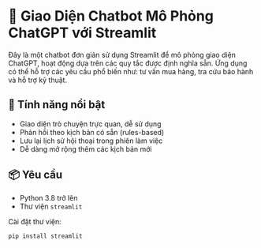 # 🤖 Giao Diện Chatbot Mô Phỏng ChatGPT với Streamlit

Đây là một chatbot đơn giản sử dụng Streamlit để mô phỏng giao diện ChatGPT, hoạt động dựa trên các quy tắc được định nghĩa sẵn. Ứng dụng có thể hỗ trợ các yêu cầu phổ biến như: tư vấn mua hàng, tra cứu bảo hành và hỗ trợ kỹ thuật.

## 🚀 Tính năng nổi bật
- Giao diện trò chuyện trực quan, dễ sử dụng
- Phản hồi theo kịch bản có sẵn (rules-based)
- Lưu lại lịch sử hội thoại trong phiên làm việc
- Dễ dàng mở rộng thêm các kịch bản mới

## 📦 Yêu cầu
- Python 3.8 trở lên
- Thư viện `streamlit`

Cài đặt thư viện:
```bash
pip install streamlit

